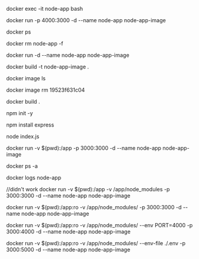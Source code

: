 docker exec -it node-app bash

docker run -p 4000:3000 -d --name node-app node-app-image

docker ps

docker rm node-app -f

docker run -d --name node-app node-app-image

docker build -t node-app-image .

docker image ls

docker image rm 19523f631c04

docker build .

npm init -y

npm install express

node index.js

docker run -v $(pwd):/app -p 3000:3000 -d --name node-app node-app-image

docker ps -a

docker logs node-app

//didn't work
docker run -v $(pwd):/app -v /app/node_modules -p 3000:3000 -d --name node-app node-app-image

docker run -v $(pwd):/app:ro -v /app/node_modules/ -p 3000:3000 -d --name node-app node-app-image

docker run -v $(pwd):/app:ro -v /app/node_modules/ --env PORT=4000 -p 3000:4000 -d --name node-app node-app-image

docker run -v $(pwd):/app:ro -v /app/node_modules/ --env-file ./.env -p 3000:5000 -d --name node-app node-app-image
